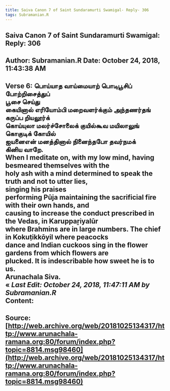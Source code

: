 ```yaml
--- 
title: Saiva Canon 7 of Saint Sundaramurti Swamigal- Reply- 306   
tags: Subramanian.R  
---  
```

##  Saiva Canon 7 of Saint Sundaramurti Swamigal: Reply: 306  
Author: Subramanian.R       Date: October 24, 2018, 11:43:38 AM  
---  
Verse 6: பொய்யாத வாய்மையாற் பொடிபூசிப் போற்றிசைத்துப்   
 பூசை செய்து   
கையினால் எரியோம்பி மறைவளர்க்கும் அந்தணர்தங்   
 கருப்ப றியலூர்க்   
கொய்யுலா மலர்ச்சோலைக் குயில்கூவ மயிலாலுங்   
 கொகுடிக் கோயில்   
ஐயனைஎன் மனத்தினால் நினைந்தபோ தவர்நமக்   
 கினிய வாறே.   
When I meditate on, with my low mind, having besmeared themselves with the  
holy ash with a mind determined to speak the truth and not to utter lies,  
singing his praises   
performing Pūja maintaining the sacrificial fire with their own hands, and  
causing to increase the conduct prescribed in the Vedas, in Karuppaṟiyalūr  
where Brahmins are in large numbers. The chief in Kokuṭikkōyil where peacocks  
dance and Indian cuckoos sing in the flower gardens from which flowers are  
plucked. It is indescribable how sweet he is to us.   
Arunachala Siva.  
« _Last Edit: October 24, 2018, 11:47:11 AM by Subramanian.R_  
Content:
 ---  
Source:[http://web.archive.org/web/20181025134317/http://www.arunachala-ramana.org:80/forum/index.php?topic=8814.msg98460](http://web.archive.org/web/20181025134317/http://www.arunachala-ramana.org:80/forum/index.php?topic=8814.msg98460)   
---  


